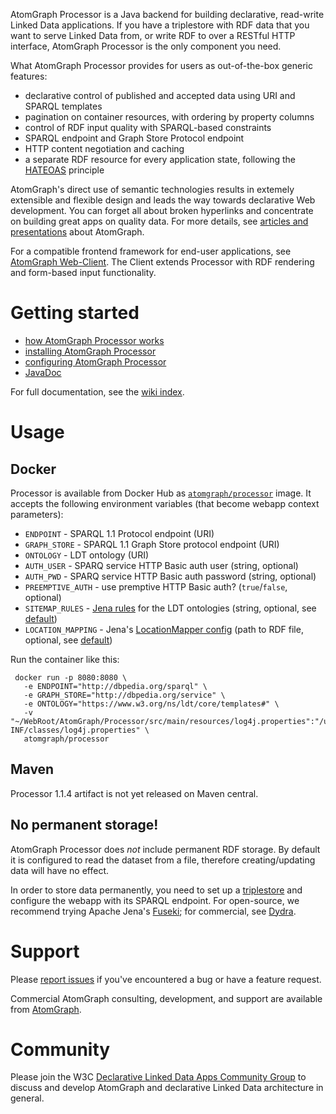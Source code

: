 AtomGraph Processor is a Java backend for building declarative, read-write Linked Data applications. If you have a triplestore with RDF data that you want to serve Linked Data from, or write RDF to over a RESTful HTTP interface, AtomGraph Processor is the only component you need.

What AtomGraph Processor provides for users as out-of-the-box generic features:
* declarative control of published and accepted data using URI and SPARQL templates
* pagination on container resources, with ordering by property columns
* control of RDF input quality with SPARQL-based constraints
* SPARQL endpoint and Graph Store Protocol endpoint
* HTTP content negotiation and caching
* a separate RDF resource for every application state, following the [HATEOAS](http://en.wikipedia.org/wiki/HATEOAS) principle

AtomGraph's direct use of semantic technologies results in extemely extensible and flexible design and leads the way towards declarative Web development. You can forget all about broken hyperlinks and concentrate on building great apps on quality data. For more details, see [articles and presentations](../../wiki/Articles-and-presentations) about AtomGraph.

For a compatible frontend framework for end-user applications, see [AtomGraph Web-Client](../../../Web-Client). The Client extends Processor with RDF rendering and form-based input functionality.

Getting started
===============

* [how AtomGraph Processor works](../../wiki/How-Processor-works)
* [installing AtomGraph Processor](../../wiki/Installation)
* [configuring AtomGraph Processor](../../wiki/Configuration)
* [JavaDoc](http://graphity.github.io/graphity-processor/apidocs)

For full documentation, see the [wiki index](../../wiki).

Usage
=====

Docker
------

Processor is available from Docker Hub as [`atomgraph/processor`](https://hub.docker.com/r/atomgraph/processor/) image.
It accepts the following environment variables (that become webapp context parameters):
* `ENDPOINT` - SPARQL 1.1 Protocol endpoint (URI)
* `GRAPH_STORE` - SPARQL 1.1 Graph Store protocol endpoint (URI)
* `ONTOLOGY` - LDT ontology (URI)
* `AUTH_USER` - SPARQ service HTTP Basic auth user (string, optional)
* `AUTH_PWD` - SPARQ service HTTP Basic auth password (string, optional)
* `PREEMPTIVE_AUTH` - use premptive HTTP Basic auth? (`true`/`false`, optional)
* `SITEMAP_RULES` - [Jena rules](https://jena.apache.org/documentation/inference/#rules) for the LDT ontologies (string, optional, see [default](../../blob/master/src/main/webapp/WEB-INF/web.xml#L36))
* `LOCATION_MAPPING` - Jena's [LocationMapper config](https://jena.apache.org/documentation/notes/file-manager.html#the-locationmapper-configuration-file) (path to RDF file, optional, see [default](../../blob/master/src/main/resources/location-mapping.n3))

Run the container like this:

     docker run -p 8080:8080 \
       -e ENDPOINT="http://dbpedia.org/sparql" \
       -e GRAPH_STORE="http://dbpedia.org/service" \
       -e ONTOLOGY="https://www.w3.org/ns/ldt/core/templates#" \
       -v "~/WebRoot/AtomGraph/Processor/src/main/resources/log4j.properties":"/usr/local/tomcat/webapps/ROOT/WEB-INF/classes/log4j.properties" \
       atomgraph/processor

Maven
-----

Processor 1.1.4 artifact is not yet released on Maven central.

No permanent storage!
---------------------

AtomGraph Processor does *not* include permanent RDF storage. By default it is configured to read the dataset from a file, therefore creating/updating data will have no effect.

In order to store data permanently, you need to set up a [triplestore](http://en.wikipedia.org/wiki/Triplestore) and configure the webapp with its SPARQL endpoint.
For open-source, we recommend trying Apache Jena's [Fuseki](https://jena.apache.org/documentation/fuseki2/); for commercial, see [Dydra](http://dydra.com).

Support
=======

Please [report issues](../../issues) if you've encountered a bug or have a feature request.

Commercial AtomGraph consulting, development, and support are available from [AtomGraph](http://atomgraph.com).

Community
=========

Please join the W3C [Declarative Linked Data Apps Community Group](http://www.w3.org/community/declarative-apps/) to discuss
and develop AtomGraph and declarative Linked Data architecture in general.
